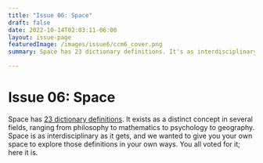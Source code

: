 ```yaml
---
title: "Issue 06: Space"
draft: false
date: 2022-10-14T02:03:11-06:00
layout: issue-page
featuredImage: /images/issue6/ccm6_cover.png
summary: Space has 23 dictionary definitions. It's as interdisciplinary as it gets, and for this issue, we wanted to give you your own space to explore these definitions in your own ways.

---
```


# Issue 06: Space

Space has <u>[23 dictionary definitions](https://www.dictionary.com/browse/space)</u>. It exists as a distinct concept in several fields, ranging from philosophy to mathematics to psychology to geography. Space is as interdisciplinary as it gets, and we wanted to give you your own space to explore those definitions in your own ways. You all voted for it; here it is.
